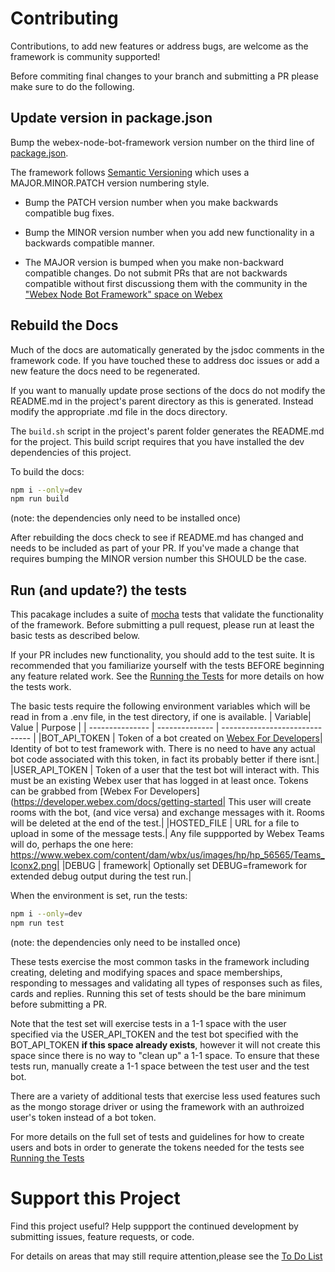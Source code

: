 # Contributing

Contributions, to add new features or address bugs, are welcome as the framework is community supported!

Before commiting final changes to your branch and submitting a PR please make sure to do the following.

## Update version in package.json

Bump the webex-node-bot-framework version number on the third line of [package.json](../package.json).

The framework follows [Semantic Versioning](https://semver.org/) which uses a MAJOR.MINOR.PATCH version numbering style.

- Bump the PATCH version number when you make backwards compatible bug fixes.

- Bump the MINOR version number when you add new functionality in a backwards compatible manner.

- The MAJOR version is bumped when you make non-backward compatible changes.   Do not submit PRs that are not backwards compatible without first discussiong them with the community in the ["Webex Node Bot Framework" space on Webex](https://eurl.io/#BJ7gmlSeU)

## Rebuild the Docs

Much of the docs are automatically generated by the jsdoc comments in the framework code.  If you have touched these to address doc issues or add a new feature the docs need to be regenerated.

If you want to manually update prose sections of the docs do not modify the README.md in the project's parent directory as this is generated.  Instead modify the appropriate .md file in the docs directory.

The `build.sh` script in the project's parent folder generates the README.md for the project.
This build script requires that you have installed the dev dependencies of this project.

To build the docs:
```bash
npm i --only=dev
npm run build
```
(note: the dependencies only need to be installed once)

After rebuilding the docs check to see if README.md has changed and needs to be included as part of your PR.  If you've made a change that requires bumping the MINOR version number this SHOULD be the case.

## Run (and update?) the tests

This pacakage includes a suite of [mocha](https://mochajs.org/) tests that validate the functionality of the framework.  Before submitting a pull request, please run at least the basic tests as described below.  

If your PR includes new functionality, you should add to the test suite.  It is recommended that you familiarize yourself with the tests BEFORE beginning any feature related work.  See the [Running the Tests](./tests.md) for more details on how the tests work.  

The basic tests require the following environment variables which will be read in from a .env file, in the test directory, if one is available.
| Variable| Value | Purpose                    |
| --------------- | -------------- | ------------------------------ | 
|BOT_API_TOKEN             | Token of a bot created on [Webex For Developers](https://developer.webex.com/my-apps/new/bot)| Identity of bot to test framework with.  There is no need to have any actual bot code associated with this token, in fact its probably better if there isnt.|
|USER_API_TOKEN             | Token of a user that the test bot will interact with.  This must be an existing Webex user that has logged in at least once.  Tokens can be grabbed from [Webex For Developers](https://developer.webex.com/docs/getting-started| This user will create rooms with the bot, (and vice versa) and exchange messages with it.  Rooms will be deleted at the end of the test.|
|HOSTED_FILE             | URL for a file to upload in some of the message tests.| Any file suppported by Webex Teams will do, perhaps the one here: https://www.webex.com/content/dam/wbx/us/images/hp/hp_56565/Teams_Iconx2.png|
|DEBUG             | framework| Optionally set DEBUG=framework for extended debug output during the test run.|

When the environment is set, run the tests:
```bash
npm i --only=dev 
npm run test
```
(note: the dependencies only need to be installed once)

These tests exercise the most common tasks in the framework including creating, deleting and modifying spaces and space memberships, responding to messages and validating all types of responses such as files, cards and replies.   Running this set of tests should be the bare minimum before submitting a PR.  

Note that the test set will exercise tests in a 1-1 space with the user specified via the USER_API_TOKEN and the test bot specified with the BOT_API_TOKEN **if this space already exists**, however it will not create this space since there is no way to "clean up" a 1-1 space.   To ensure that these tests run, manually create a 1-1 space between the test user and the test bot.  

There are a variety of additional tests that exercise less used features such as the mongo storage driver or using the framework with an authroized user's token instead of a bot token.

For more details on the full set of tests and guidelines for how to create users and bots in order to generate the tokens needed for the tests see [Running the Tests](./tests.md)

# Support this Project

Find this project useful? Help suppport the continued development by submitting issues, feature requests, or code. 

For details on areas that may still require attention,please see the [To Do List](./todo.md)



